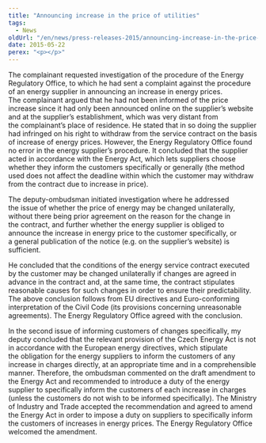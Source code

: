 ```yaml
---
title: "Announcing increase in the price of utilities"
tags:
  - News
oldUrl: "/en/news/press-releases-2015/announcing-increase-in-the-price-of-utilities/"
date: 2015-05-22
perex: "<p></p>"
---
```


<!-- imported from the old website -->

<p>The complainant requested investigation of the procedure of the Energy Regulatory Office, to which he had sent a complaint against the procedure of an energy supplier in announcing an increase in energy prices. The complainant argued that he had not been informed of the price increase since it had only been announced online on the supplier’s website and at the supplier’s establishment, which was very distant from the complainant’s place of residence. He stated that in so doing the supplier had infringed on his right to withdraw from the service contract on the basis of increase of energy prices. However, the Energy Regulatory Office found no error in the energy supplier’s procedure. It concluded that the supplier acted in accordance with the Energy Act, which lets suppliers choose whether they inform the customers specifically or generally (the method used does not affect the deadline within which the customer may withdraw from the contract due to increase in price).</p><p>The deputy-ombudsman initiated investigation where he addressed the issue of whether the price of energy may be changed unilaterally, without there being prior agreement on the reason for the change in the contract, and further whether the energy supplier is obliged to announce the increase in energy price to the customer specifically, or a general publication of the notice (e.g. on the supplier’s website) is sufficient.</p><p>He concluded that the conditions of the energy service contract executed by the customer may be changed unilaterally if changes are agreed in advance in the contract and, at the same time, the contract stipulates reasonable causes for such changes in order to ensure their predictability. The above conclusion follows from EU directives and Euro-conforming interpretation of the Civil Code (its provisions concerning unreasonable agreements). The Energy Regulatory Office agreed with the conclusion.</p><p>In the second issue of informing customers of changes specifically, my deputy concluded that the relevant provision of the Czech Energy Act is not in accordance with the European energy directives, which stipulate the obligation for the energy suppliers to inform the customers of any increase in charges directly, at an appropriate time and in a comprehensible manner. Therefore, the ombudsman commented on the draft amendment to the Energy Act and recommended to introduce a duty of the energy supplier to specifically inform the customers of each increase in charges (unless the customers do not wish to be informed specifically). The Ministry of Industry and Trade accepted the recommendation and agreed to amend the Energy Act in order to impose a duty on suppliers to specifically inform the customers of increases in energy prices. The Energy Regulatory Office welcomed the amendment.</p>
